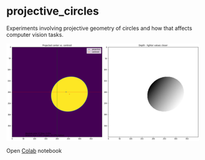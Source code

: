 # projective_circles
Experiments involving projective geometry of circles and how that affects computer vision tasks.

![](./projective_circles.png)

Open [Colab](projective-circles-colab.ipynb) notebook
